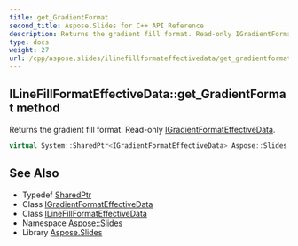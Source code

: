 ```yaml
---
title: get_GradientFormat
second_title: Aspose.Slides for C++ API Reference
description: Returns the gradient fill format. Read-only IGradientFormatEffectiveData.
type: docs
weight: 27
url: /cpp/aspose.slides/ilinefillformateffectivedata/get_gradientformat/
---
```

## ILineFillFormatEffectiveData::get_GradientFormat method


Returns the gradient fill format. Read-only [IGradientFormatEffectiveData](../../igradientformateffectivedata/).

```cpp
virtual System::SharedPtr<IGradientFormatEffectiveData> Aspose::Slides::ILineFillFormatEffectiveData::get_GradientFormat()=0
```

## See Also

* Typedef [SharedPtr](../../../system/sharedptr/)
* Class [IGradientFormatEffectiveData](../../igradientformateffectivedata/)
* Class [ILineFillFormatEffectiveData](../)
* Namespace [Aspose::Slides](../../)
* Library [Aspose.Slides](../../../)

